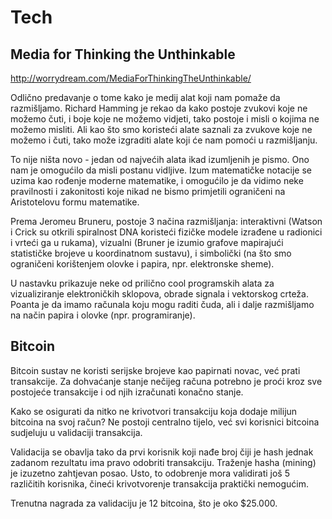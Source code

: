 # Tech

## Media for Thinking the Unthinkable

http://worrydream.com/MediaForThinkingTheUnthinkable/

Odlično predavanje o tome kako je medij alat koji nam pomaže da razmišljamo. Richard Hamming je rekao da kako postoje zvukovi koje ne možemo čuti, i boje koje ne možemo vidjeti, tako postoje i misli o kojima ne možemo misliti. Ali kao što smo koristeći alate saznali za zvukove koje ne možemo i čuti, tako može izgraditi alate koji će nam pomoći u razmišljanju.

To nije ništa novo - jedan od najvećih alata ikad izumljenih je pismo. Ono nam je omogućilo da misli postanu vidljive. Izum matematičke notacije se uzima kao rođenje moderne matematike, i omogućilo je da vidimo neke pravilnosti i zakonitosti koje nikad ne bismo primjetili ograničeni na Aristotelovu formu matematike.

Prema Jeromeu Bruneru, postoje 3 načina razmišljanja: interaktivni (Watson i Crick su otkrili spiralnost DNA koristeći fizičke modele izrađene u radionici i vrteći ga u rukama), vizualni (Bruner je izumio grafove mapirajući statističke brojeve u koordinatnom sustavu), i simbolički (na što smo ograničeni korištenjem olovke i papira, npr. elektronske sheme).

U nastavku prikazuje neke od prilično cool programskih alata za vizualiziranje elektroničkih sklopova, obrade signala i vektorskog crteža. Poanta je da imamo računala koju mogu raditi čuda, ali i dalje razmišljamo na način papira i olovke (npr. programiranje).

## Bitcoin

Bitcoin sustav ne koristi serijske brojeve kao papirnati novac, već prati transakcije. Za dohvaćanje stanje nečijeg računa potrebno je proći kroz sve postojeće transakcije i od njih izračunati konačno stanje.

Kako se osigurati da nitko ne krivotvori transakciju koja dodaje milijun bitcoina na svoj račun? Ne postoji centralno tijelo, već svi korisnici bitcoina sudjeluju u validaciji transakcija.

Validacija se obavlja tako da prvi korisnik koji nađe broj čiji je hash jednak zadanom rezultatu ima pravo odobriti transakciju. Traženje hasha (mining) je izuzetno zahtjevan posao. Usto, to odobrenje mora validirati još 5 različitih korisnika, čineći krivotvorenje transakcija praktički nemogućim.

Trenutna nagrada za validaciju je 12 bitcoina, što je oko $25.000.
